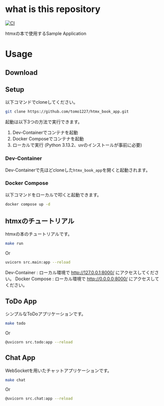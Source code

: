 # what is this repository

[![CI](https://github.com/tomo1227/htmx_book_app/actions/workflows/ci.yml/badge.svg?branch=main)](https://github.com/tomo1227/htmx_book_app/actions/workflows/ci.yml)

htmxの本で使用するSample Application

# Usage

## Download

## Setup

以下コマンドでcloneしてください。

```sh
git clone https://github.com/tomo1227/htmx_book_app.git
```

起動は以下3つの方法で実行できます。

1. Dev-Containerでコンテナを起動
2. Docker Composeでコンテナを起動
3. ローカルで実行 (Python 3.13.2、uvのインストールが事前に必要)

### Dev-Container

Dev-Containerで先ほどcloneした`htmx_book_app`を開くと起動されます。

### Docker Compose

以下コマンドをローカルで叩くと起動できます。

```sh
docker compose up -d
```

## htmxのチュートリアル

htmxの本のチュートリアルです。

```sh
make run
```

Or

```sh
uvicorn src.main:app --reload
```

Dev-Container : ローカル環境で http://127.0.0.1:8000/ にアクセスしてください。
Docker Compose : ローカル環境で http://0.0.0.0:8000/ にアクセスしてください。

## ToDo App

シンプルなToDoアプリケーションです。

```sh
make todo
```

Or

```sh
@uvicorn src.todo:app --reload
```

## Chat App

WebSocketを用いたチャットアプリケーションです。

```sh
make chat
```

Or

```sh
@uvicorn src.chat:app --reload
```
